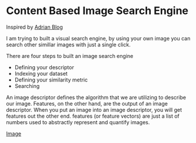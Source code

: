 # Content Based Image Search Engine

Inspired by [Adrian Blog](https://www.pyimagesearch.com/2014/02/03/building-an-image-search-engine-defining-your-image-descriptor-step-1-of-4/)

I am trying to built a visual search engine, by using your own image you can search other simillar images with just a single click.

There are four steps to built an image search engine
- Defining your descriptor
- Indexing your dataset
- Defining your similarity metric
- Searching

An image descriptor defines the algorithm that we are utilizing to describe our image. Features, on the other hand, are the output of an image descriptor. When you put an image into an image descriptor, you will get features out the other end. features (or feature vectors) are just a list of numbers used to abstractly represent and quantify images.

[Image](https://www.pyimagesearch.com/wp-content/uploads/2014/11/describing_images.jpg)
